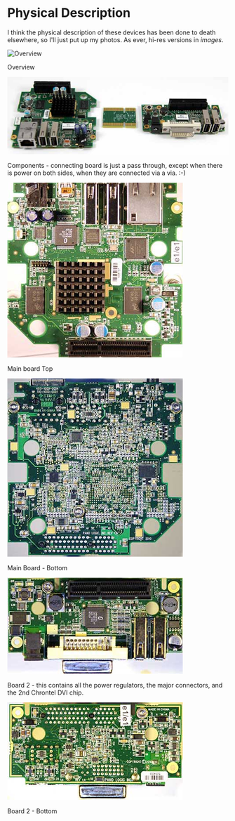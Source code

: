 # Physical Description

I think the physical description of these devices has been done to death elsewhere, so I'll just put up my photos. As ever, hi-res versions in *images*.

![Overview](../images/IMG_0739_300.jpg)

Overview

![Components](../images/IMG_0741_600.jpg)

Components - connecting board is just a pass through, except when there is power on both sides, when they are connected via a via. :-)

![Main Board - Top](../images/IMG_2504_400.jpg)

Main board Top

![Main Board - Bottom](../images/IMG_2474_400.jpg)

Main Board - Bottom

![Board 2 - Top](../images/IMG_2488_400.jpg)

Board 2 - this contains all the power regulators, the major connectors, and the 2nd Chrontel DVI chip.

![Board 2 - Bottom](../images/IMG_2492_400.jpg)

Board 2 - Bottom
